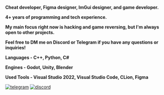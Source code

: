 **Cheat developer, Figma designer, ImGui designer, and game developer.**

**4+ years of programming and tech experience.**

**My main focus right now is hacking and game reversing, but I'm always open to other projects.**

**Feel free to DM me on Discord or Telegram if you have any questions or inquiries!**

**Languages - C++, Python, C#**

**Engines - Godot, Unity, Blender**

**Used Tools - Visual Studio 2022, Visual Studio Code, CLion, Figma**

[![telegram](https://img.shields.io/badge/TELEGRAM-5F2F92?style=for-the-badge&logo=telegram&logoColor=white)](https://t.me/nvidiadr5ver/)
[![discord](https://img.shields.io/badge/discord-260C42?style=for-the-badge&logo=discord&logoColor=white)](https://discord.com/users/982812904787156992/)
